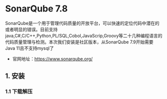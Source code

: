 # SonarQube 7.8

SonarQube是一个用于管理代码质量的开放平台，可以快速的定位代码中潜在的或者明显的错误。目前支持java,C#,C/C++,Python,PL/SQL,Cobol,JavaScrip,Groovy等二十几种编程语言的代码质量管理与检测。本次我们安装是社区版本，从SonarQube 7.9开始需要Java 11且不支持mysql了

- 官网地址：https://www.sonarqube.org/


## 1. 安装

### 1.1 下载解压

